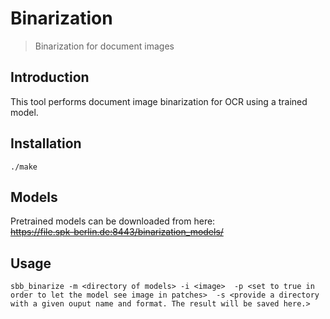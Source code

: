 # Binarization
> Binarization for document images

## Introduction
This tool performs document image binarization for OCR using a trained model.

## Installation
`./make`

## Models
Pretrained models can be downloaded from here:   
~~https://file.spk-berlin.de:8443/binarization_models/~~

## Usage 
`sbb_binarize -m <directory of models> -i <image> 
-p <set to true in order to let the model see image in patches> 
-s <provide a directory with a given ouput name and format. The result will be saved here.>`
